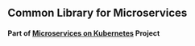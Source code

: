 ## Common Library for Microservices

#### Part of [Microservices on Kubernetes](https://github.com/jym272/ticketing) Project
